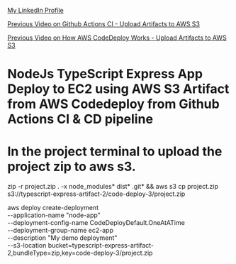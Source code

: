 [My LinkedIn Profile](https://www.linkedin.com/in/ajeesh-j-1170041b/)

[Previous Video on Github Actions CI - Upload Artifacts to AWS S3](https://www.youtube.com/watch?v=pYNAmdV07Ow)

[Previous Video on How AWS CodeDeploy Works - Upload Artifacts to AWS S3](https://www.youtube.com/watch?v=wc3NY5QL4IY)


# NodeJs TypeScript Express App Deploy to EC2 using AWS S3 Artifact from AWS Codedeploy from Github Actions CI & CD pipeline 

# In the project terminal to upload the project zip to aws s3.
zip -r project.zip . -x node_modules\* dist\* .git\* && aws s3 cp project.zip s3://typescript-express-artifact-2/code-deploy-3/project.zip


aws deploy create-deployment \
              --application-name "node-app" \
              --deployment-config-name CodeDeployDefault.OneAtATime \
              --deployment-group-name ec2-app \
              --description "My demo deployment" \
              --s3-location bucket=typescript-express-artifact-2,bundleType=zip,key=code-deploy-3/project.zip